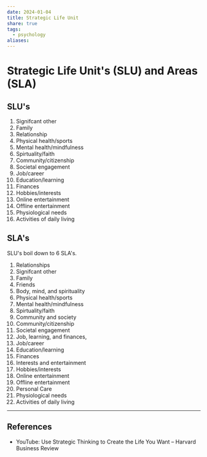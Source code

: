 ```yaml
---
date: 2024-01-04
title: Strategic Life Unit
share: true
tags:
  - psychology
aliases: 
---
```


# Strategic Life Unit's (SLU) and Areas (SLA)

## SLU's
1. Signifcant other
2. Family
3. Relationship
4. Physical health/sports
5. Mental health/mindfulness
6. Spirtuality/faith
7. Community/citizenship
8. Societal engagement
9. Job/career
10. Education/learning
11. Finances
12. Hobbies/interests
13. Online entertainment
14. Offline entertainment
15. Physiological needs
16. Activities of daily living

## SLA's
SLU's boil down to 6 SLA's.
1. Relationships
  1. Signifcant other
  2. Family
  3. Friends
2. Body, mind, and spirituality
  1. Physical health/sports
  2. Mental health/mindfulness
  3. Spirtuality/faith
3. Community and society
  1. Community/citizenship
  2. Societal engagement
4. Job, learning, and finances,
  1. Job/career
  2. Education/learning
  3. Finances
5. Interests and entertainment
  1. Hobbies/interests
  2. Online entertainment
  3. Offline entertainment
6. Personal Care
  1. Physiological needs
  2. Activities of daily living


---
## References
- YouTube: Use Strategic Thinking to Create the Life You Want – Harvard Business Review 